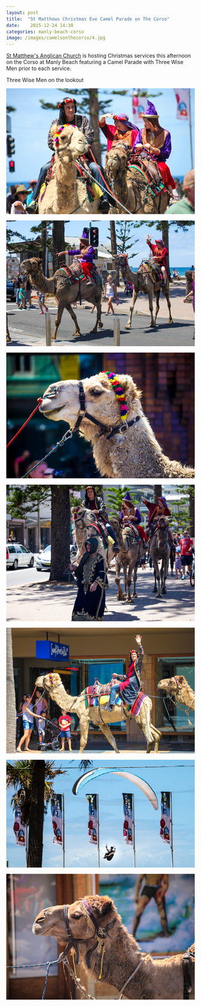 ```yaml
---
layout: post
title:  "St Matthews Christmas Eve Camel Parade on The Corso"
date:    2015-12-24 14:30
categories: manly-beach-corso
image: /images/camelsonthecorso/4.jpg
---
```


[St Matthew's Anglican Church](http://stmattsmanly.org.au/) is hosting Christmas services this afternoon on the Corso at Manly Beach featuring a Camel Parade with Three Wise Men
prior to each service.

Three Wise Men on the lookout

![](/images/camelsonthecorso/4.jpg)

<!--more-->

![](/images/camelsonthecorso/2.jpg)

![](/images/camelsonthecorso/3.jpg)

![](/images/camelsonthecorso/1.jpg)

![](/images/camelsonthecorso/5.jpg)

![](/images/camelsonthecorso/6.jpg)

![](/images/camelsonthecorso/7.jpg)





